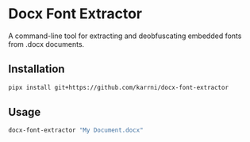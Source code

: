 # Docx Font Extractor

A command-line tool for extracting and deobfuscating embedded fonts from .docx documents.

## Installation

```bash
pipx install git+https://github.com/karrni/docx-font-extractor
```

## Usage

```bash
docx-font-extractor "My Document.docx"
```
